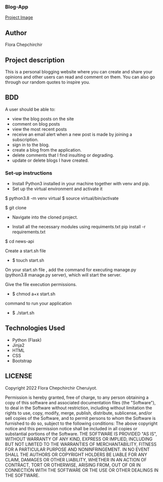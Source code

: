 ### Blog-App
[Project Image](app/static/images/blog.png)


## Author
Flora Chepchirchir
## Project description

This is a personal blogging website where you can create and share your opinions and other users can read and comment on them. You can also go through our random quotes to inspire you. 

## BDD
A user should be able to:
- view the blog posts on the site
- comment on blog posts
- view the most recent posts
- receive an email alert when a new post is made by joining a subscription.
- sign in to the blog.
- create a blog from the application.
- delete comments that I find insulting or degrading.
- update or delete blogs I have created.



### Set-up instructions

- Install Python3 installed in your machine together with venv and pip.
- Set up the virtual environment and activate it

$ python3.8 -m venv virtual
$ source virtual/bin/activate

$ git clone 
- Navigate into the cloned project.

- Install all the necessary modules using requiments.txt 
pip install -r requirements.txt

$ cd news-api

Create a start.sh file
- $ touch start.sh

On your start.sh file , add the command for executing manage.py (python3.8 manage.py server), which will start the server.


Give the file execution permissions.
- $ chmod a+x start.sh

command to run your application
- $ ./start.sh

## Technologies Used

- Python (Flask)
- Jinja2
- HTML
- CSS
- Bootstrap

## LICENSE
Copyright 2022 Flora Chepchirchir Cheruiyot.

Permission is hereby granted, free of charge, to any person obtaining a copy of this software and associated documentation files (the "Software"), to deal in the Software without restriction, including without limitation the rights to use, copy, modify, merge, publish, distribute, sublicense, and/or sell copies of the Software, and to permit persons to whom the Software is furnished to do so, subject to the following conditions:
The above copyright notice and this permission notice shall be included in all copies or substantial portions of the Software.
THE SOFTWARE IS PROVIDED "AS IS", WITHOUT WARRANTY OF ANY KIND, EXPRESS OR IMPLIED, INCLUDING BUT NOT LIMITED TO THE WARRANTIES OF MERCHANTABILITY, FITNESS FOR A PARTICULAR PURPOSE AND NONINFRINGEMENT. IN NO EVENT SHALL THE AUTHORS OR COPYRIGHT HOLDERS BE LIABLE FOR ANY CLAIM, DAMAGES OR OTHER LIABILITY, WHETHER IN AN ACTION OF CONTRACT, TORT OR OTHERWISE, ARISING FROM, OUT OF OR IN CONNECTION WITH THE SOFTWARE OR THE USE OR OTHER DEALINGS IN THE SOFTWARE.